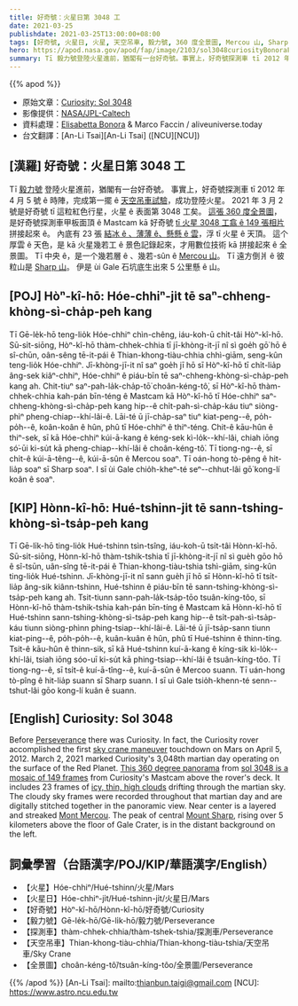 ```yaml
---
title: 好奇號：火星日第 3048 工
date: 2021-03-25
publishdate: 2021-03-25T13:00:00+08:00
tags: [好奇號, 火星日, 火星, 天空吊車, 毅力號, 360 度全景圖, Mercou 山, Sharp 山, Gale 石坑]
hero: https://apod.nasa.gov/apod/fap/image/2103/sol3048curiosityBonoraFaccin.jpg
summary: Tī 毅力號登陸火星進前，猶閣有一台好奇號。事實上，好奇號探測車 tī 2012 年 4 月 5 號 ê 時陣，第一擺用天空吊車成功登陸火星。2021 年 3 月 2 號是好奇號 tī 這粒紅色行星，火星 ê 表面第 3048 工矣。
---
```


{{% apod %}}

- 原始文章：[Curiosity: Sol 3048](https://apod.nasa.gov/apod/ap210325.html)
- 影像提供：[NASA/JPL-Caltech][NASA/JPL-Caltech]
- 資料處理：[Elisabetta Bonora][Elisabetta Bonora] & Marco Faccin / aliveuniverse.today
- 台文翻譯：[An-Li Tsai][An-Li Tsai] ([NCU][NCU])


## [漢羅] 好奇號：火星日第 3048 工

Tī [毅力號][Perseverance] 登陸火星進前，猶閣有一台好奇號。
事實上，好奇號探測車 tī 2012 年 4 月 5 號 ê 時陣，完成第一擺 ê [天空吊車試驗][sky crane maneuver]，成功登陸火星。
2021 年 3 月 2 號是好奇號 tī 這粒紅色行星，火星 ê 表面第 3048 工矣。
[這張 360 度全景圖][This 360 degree panorama]，是好奇號探測車甲板面頂 ê Mastcam kā 好奇號 [tī 火星 3048 工翕 ê 149 張相片][sol 3048 is a mosaic of 149 frames] 拼接起來 ê。
內底有 23 張 [結冰 ê 、薄薄 ê、懸懸 ê 雲][icy, thin, high clouds]，浮 tī 火星 ê 天頂。
這个厚雲 ê 天色，是 kā 火星幾若工 ê 景色記錄起來，才用數位技術 kā 拼接起來 ê 全景圖。
Tī 中央 ê，是一个幾若層 ê 、幾若-sûn ê [Mercou 山][Mont Mercou]。
Tī 遠方倒爿 ê 彼粒山是 [Sharp 山][Mount Sharp]。
伊是 ùi Gale 石坑底生出來 5 公里懸 ê 山。

## [POJ] Hòⁿ-kî-hō: Hóe-chhiⁿ-ji̍t tē saⁿ-chheng-khòng-sì-cha̍p-peh kang

Tī Gē-le̍k-hō teng-lio̍k Hóe-chhiⁿ chìn-chêng, iáu-koh-ū chi̍t-tâi Hòⁿ-kî-hō.
Sū-si̍t-siōng, Hòⁿ-kî-hō thàm-chhek-chhia tī jī-khòng-it-jī nî sì goe̍h gō͘ hō ê sî-chūn, oân-sêng tē-it-pái ê Thian-khong-tiàu-chhia chhì-giām, seng-kûn teng-lio̍k Hóe-chhiⁿ.
Jī-khòng-jī-it nî saⁿ goe̍h jī hō sī Hòⁿ-kî-hō tī chi̍t-lia̍p âng-sek kiâⁿ-chhiⁿ, Hóe-chhiⁿ ê piáu-bīn tē saⁿ-chheng-khòng-sì-cha̍p-peh kang ah.
Chit-tiuⁿ saⁿ-pah-la̍k-cha̍p-tō͘ choân-kéng-tô͘, sī Hòⁿ-kî-hō thàm-chhek-chhia kah-pán bīn-téng ê Mastcam kā Hòⁿ-kî-hō tī Hóe-chhiⁿ saⁿ-chheng-khòng-sì-cha̍p-peh kang hip--ê chi̍t-pah-sì-cha̍p-káu tiuⁿ siòng-phìⁿ pheng-chiap--khí-lâi-ê.
Lāi-té ū jī-cha̍p-saⁿ tiuⁿ kiat-peng--ê, po̍h-po̍h--ê, koân-koân ê hûn, phû tī Hóe-chhiⁿ ê thiⁿ-téng.
Chit-ê kāu-hûn ê thiⁿ-sek, sī kā Hóe-chhiⁿ kúi-ā-kang ê kéng-sek kì-lo̍k--khí-lâi, chiah iōng só͘-ūi ki-su̍t kā pheng-chiap--khí-lâi ê choân-kéng-tô͘.
Tī tiong-ng--ê, sī chi̍t-ê kúi-ā-têng--ê, kúi-ā-sûn ê Mercou soaⁿ.
Tī oán-hong tò-pêng ê hit-lia̍p soaⁿ sī Sharp soaⁿ.
I sī ùi Gale chio̍h-kheⁿ-té seⁿ--chhut-lâi gō͘ kong-lí koân ê soaⁿ.

## [KIP] Hònn-kî-hō: Hué-tshinn-ji̍t tē sann-tshing-khòng-sì-tsa̍p-peh kang

Tī Gē-li̍k-hō ting-lio̍k Hué-tshinn tsìn-tsîng, iáu-koh-ū tsi̍t-tâi Hònn-kî-hō.
Sū-si̍t-siōng, Hònn-kî-hō thàm-tshik-tshia tī jī-khòng-it-jī nî sì gue̍h gōo hō ê sî-tsūn, uân-sîng tē-it-pái ê Thian-khong-tiàu-tshia tshì-giām, sing-kûn ting-lio̍k Hué-tshinn.
Jī-khòng-jī-it nî sann gue̍h jī hō sī Hònn-kî-hō tī tsi̍t-lia̍p âng-sik kiânn-tshinn, Hué-tshinn ê piáu-bīn tē sann-tshing-khòng-sì-tsa̍p-peh kang ah.
Tsit-tiunn sann-pah-la̍k-tsa̍p-tōo tsuân-kíng-tôo, sī Hònn-kî-hō thàm-tshik-tshia kah-pán bīn-tíng ê Mastcam kā Hònn-kî-hō tī Hué-tshinn sann-tshing-khòng-sì-tsa̍p-peh kang hip--ê tsi̍t-pah-sì-tsa̍p-káu tiunn siòng-phìnn phing-tsiap--khí-lâi-ê.
Lāi-té ū jī-tsa̍p-sann tiunn kiat-ping--ê, po̍h-po̍h--ê, kuân-kuân ê hûn, phû tī Hué-tshinn ê thinn-tíng.
Tsit-ê kāu-hûn ê thinn-sik, sī kā Hué-tshinn kuí-ā-kang ê kíng-sik kì-lo̍k--khí-lâi, tsiah iōng sóo-uī ki-su̍t kā phing-tsiap--khí-lâi ê tsuân-kíng-tôo.
Tī tiong-ng--ê, sī tsi̍t-ê kuí-ā-tîng--ê, kuí-ā-sûn ê Mercoo suann.
Tī uán-hong tò-pîng ê hit-lia̍p suann sī Sharp suann.
I sī uì Gale tsio̍h-khenn-té senn--tshut-lâi gōo kong-lí kuân ê suann.

## [English] Curiosity: Sol 3048

Before [Perseverance][Perseverance] there was Curiosity. In fact, the Curiosity rover accomplished the first [sky crane maneuver][sky crane maneuver] touchdown on Mars on April 5, 2012. March 2, 2021 marked Curiosity's 3,048th martian day operating on the surface of the Red Planet. [This 360 degree panorama][This 360 degree panorama] from [sol 3048 is a mosaic of 149 frames][sol 3048 is a mosaic of 149 frames] from Curiosity's Mastcam above the rover's deck. It includes 23 frames of [icy, thin, high clouds][icy, thin, high clouds] drifting through the martian sky. The cloudy sky frames were recorded throughout that martian day and are digitally stitched together in the panoramic view. Near center is a layered and streaked [Mont Mercou][Mont Mercou]. The peak of central [Mount Sharp][Mount Sharp], rising over 5 kilometers above the floor of Gale Crater, is in the distant background on the left.

## 詞彙學習（台語漢字/POJ/KIP/華語漢字/English）

- 【火星】Hóe-chhiⁿ/Hué-tshinn/火星/Mars
- 【火星日】Hóe-chhiⁿ-ji̍t/Hué-tshinn-ji̍t/火星日/Mars
- 【好奇號】Hòⁿ-kî-hō/Hònn-kî-hō/好奇號/Curiosity
- 【毅力號】Gē-le̍k-hō/Gē-li̍k-hō/毅力號/Perseverance
- 【探測車】thàm-chhek-chhia/thàm-tshek-tshia/探測車/Perseverance
- 【天空吊車】Thian-khong-tiàu-chhia/Thian-khong-tiàu-tshia/天空吊車/Sky Crane
- 【全景圖】choân-kéng-tô͘/tsuân-kíng-tôo/全景圖/Perseverance


{{% /apod %}}
[An-Li Tsai]: mailto:thianbun.taigi@gmail.com
[NCU]: https://www.astro.ncu.edu.tw


[NASA/JPL-Caltech]: https://www.jpl.nasa.gov/missions/mars-science-laboratory-curiosity-rover-msl
[Elisabetta Bonora]: https://twitter.com/EliBonora

[Perseverance]: https://apod.nasa.gov/apod/ap210226.html
[sky crane maneuver]: https://www.nasa.gov/mission_pages/msl/multimedia/gallery/pia14839.html
[This 360 degree panorama]: https://www.flickr.com/photos/lunexit/51049546816/
[sol 3048 is a mosaic of 149 frames]: https://mars.nasa.gov/msl/multimedia/raw-images/?order=sol+desc%2Cinstrument_sort+asc%2Csample_type_sort+asc%2C+date_taken+desc&per_page=50&page=0&mission=msl&begin_sol=3048&end_sol=3048
[icy, thin, high clouds]: https://earthsky.org/space/how-meteors-create-mars-clouds
[Mont Mercou]: https://mars.nasa.gov/msl/mission-updates/8893/sols-3062-3063-adjusting-the-lighting-on-mont-mercou/
[Mount Sharp]: https://apod.nasa.gov/apod/ap130427.html
